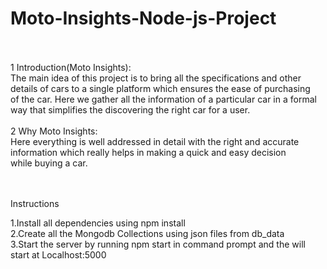 # Moto-Insights-Node-js-Project<br /><br />
1 Introduction(Moto Insights):<br/>
The main idea of this project is to bring all the specifications and other<br/>
details of cars to a single platform which ensures the ease of purchasing<br/>
of the car. Here we gather all the information of a particular car in a formal<br/>
way that simplifies the discovering the right car for a user.<br/><br/>
2 Why Moto Insights:<br/>
Here everything is well addressed in detail with the right and accurate<br/>
information which really helps in making a quick and easy decision<br/>
while buying a car.<br/><br/><br/>

Instructions


1.Install all dependencies using npm install<br />
2.Create all the Mongodb Collections using json files from db_data<br />
3.Start the server by running npm start in command prompt and the will start at Localhost:5000
